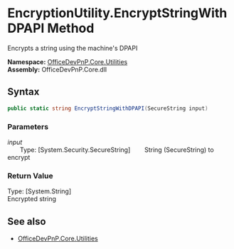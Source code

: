 # EncryptionUtility.EncryptStringWithDPAPI Method  
Encrypts a string using the machine's DPAPI  

**Namespace:** [OfficeDevPnP.Core.Utilities](OfficeDevPnP.Core.Utilities.md)  
**Assembly:** OfficeDevPnP.Core.dll  
## Syntax
```C#
public static string EncryptStringWithDPAPI(SecureString input)
```
### Parameters
*input*  
&emsp;&emsp;Type: [System.Security.SecureString] 
&emsp;&emsp;String (SecureString) to encrypt  
  
### Return Value
Type: [System.String]  
Encrypted string

## See also
- [OfficeDevPnP.Core.Utilities](OfficeDevPnP.Core.Utilities.md)
